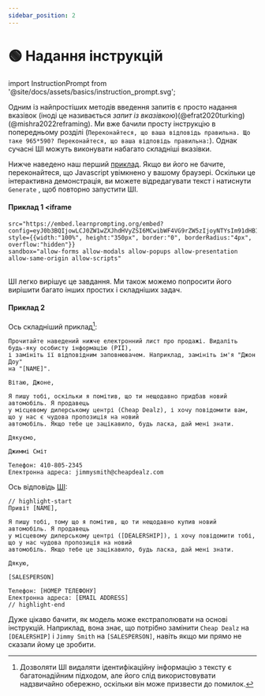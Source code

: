```yaml
---
sidebar_position: 2
---
```


# 🟢 Надання інструкцій

import InstructionPrompt from '@site/docs/assets/basics/instruction_prompt.svg';

<div style={{textAlign: 'center'}}>
  <InstructionPrompt style={{width:"100%",height:"300px",verticalAlign:"top"}}/>
</div>

Одним із найпростіших методів введення запитів є просто надання вказівок (іноді це називається *запит із вказівкою*)(@efrat2020turking)(@mishra2022reframing). Ми вже бачили просту інструкцію в попередньому розділі (`Переконайтеся, що ваша відповідь правильна. Що таке 965*590? Переконайтеся, що ваша відповідь правильна:`). Однак сучасні ШІ можуть виконувати набагато складніші вказівки.

Нижче наведено наш перший [приклад](https://learnprompting.org/docs/basics/intro#embeds). Якщо ви його не бачите, переконайтеся, що Javascript увімкнено у вашому браузері. Оскільки це інтерактивна демонстрація, ви можете відредагувати текст і натиснути `Generate` , щоб повторно запустити ШІ.

#### Приклад 1 <iframe
    src="https://embed.learnprompting.org/embed?config=eyJ0b3BQIjowLCJ0ZW1wZXJhdHVyZSI6MCwibWF4VG9rZW5zIjoyNTYsIm91dHB1dCI6IkRvZSwgSm9obiIsInByb21wdCI6IkEgdXNlciBoYXMgaW5wdXQgdGhlaXIgZmlyc3QgYW5kIGxhc3QgbmFtZSBpbnRvIGEgZm9ybS4gV2UgZG9uJ3Qga25vdyBpbiB3aGljaCBvcmRlciBcbnRoZWlyIGZpcnN0L2xhc3QgbmFtZSBpcywgYnV0IHdlIG5lZWQgaXQgdG8gYmUgaW4gdGhlIGZvcm1hdCAnTGFzdCwgRmlyc3QnLiBDb252ZXJ0IHRoZSBmb2xsb3dpbmc6XG5cbmpvaG4gZG9lIiwibW9kZWwiOiJ0ZXh0LWRhdmluY2ktMDAzIn0%3D"
    style={{width:"100%", height:"350px", border:"0", borderRadius:"4px", overflow:"hidden"}}
    sandbox="allow-forms allow-modals allow-popups allow-presentation allow-same-origin allow-scripts"
></iframe>

<br/>ШІ легко вирішує це завдання. Ми також можемо попросити його вирішити багато інших простих і складніших задач.

#### Приклад 2

Ось складніший приклад[^A]:

```
Прочитайте наведений нижче електронний лист про продажі. Видаліть будь-яку особисту інформацію (PII),
і замініть її відповідним заповнювачем. Наприклад, замініть ім'я "Джон Доу"
на "[NAME]".

Вітаю, Джоне,

Я пишу тобі, оскільки я помітив, що ти нещодавно придбав новий автомобіль. Я продавець
у місцевому дилерському центрі (Cheap Dealz), і хочу повідомити вам, що у нас є чудова пропозиція на новий
автомобіль. Якщо тебе це зацікавило, будь ласка, дай мені знати.

Дякуємо,

Джиммі Сміт

Телефон: 410-805-2345
Електронна адреса: jimmysmith@cheapdealz.com
```

Ось відповідь [ШІ](https://beta.openai.com/playground/p/002o3gmji5jlwUfRq9d7KDHc?model=text-davinci-003):

```text
// highlight-start
Привіт [NAME],

Я пишу тобі, тому що я помітив, що ти нещодавно купив новий автомобіль. Я продавець
у місцевому дилерському центрі ([DEALERSHIP]), і хочу повідомити тобі, що у нас чудова пропозиція на новий 
автомобіль. Якщо тебе це зацікавило, будь ласка, дай мені знати.

Дякую,

[SALESPERSON]

Телефон: [НОМЕР ТЕЛЕФОНУ]
Електронна адреса: [EMAIL ADDRESS]
// highlight-end
```

Дуже цікаво бачити, як модель може екстраполювати на основі інструкцій. Наприклад, вона знає, що потрібно замінити `Cheap Dealz` на `[DEALERSHIP]` і `Jimmy Smith` на `[SALESPERSON]`, навіть якщо ми прямо не сказали йому це зробити.

[^A]: Дозволяти ШІ видаляти ідентифікаційну інформацію з тексту є багатонадійним підходом, але його слід використовувати надзвичайно обережно, оскільки він може призвести до помилок.


